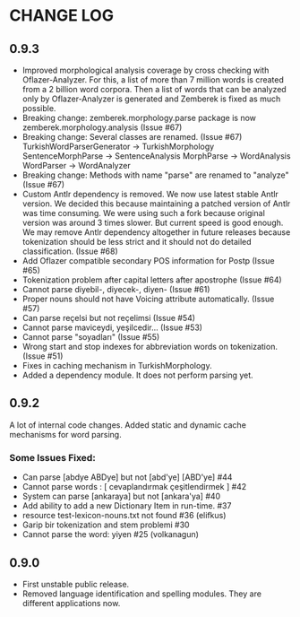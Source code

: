 CHANGE LOG
==========

## 0.9.3

- Improved morphological analysis coverage by cross checking with Oflazer-Analyzer. For this, a list of more than 7 million words is created from a 2 billion word corpora. Then a list of words that can be analyzed only by Oflazer-Analyzer is generated and Zemberek is fixed as much possible.  
- Breaking change: zemberek.morphology.parse package is now zemberek.morphology.analysis (Issue #67)
- Breaking change: Several classes are renamed. (Issue #67) 
   TurkishWordParserGenerator -> TurkishMorphology 
   SentenceMorphParse -> SentenceAnalysis
   MorphParse -> WordAnalysis
   WordParser -> WordAnalyzer
- Breaking change: Methods with name "parse" are renamed to "analyze" (Issue #67)
- Custom Antlr dependency is removed. We now use latest stable Antlr version. We decided this because maintaining a patched version of Antlr was time consuming. We were using such a fork because original version was around 3 times slower. But current speed is good enough. We may remove Antlr dependency altogether in future releases because tokenization should be less strict and it should not do detailed classification. (Issue #68)
- Add Oflazer compatible secondary POS information for Postp (Issue #65)
- Tokenization problem after capital letters after apostrophe (Issue #64)
- Cannot parse diyebil-, diyecek-, diyen- (Issue #61)
- Proper nouns should not have Voicing attribute automatically. (Issue #57)
- Can parse reçelsi but not reçelimsi (Issue #54)
- Cannot parse maviceydi, yeşilcedir... (Issue #53)
- Cannot parse "soyadları" (Issue #55)
- Wrong start and stop indexes for abbreviation words on tokenization. (Issue #51)
- Fixes in caching mechanism in TurkishMorphology.
- Added a dependency module. It does not perform parsing yet.

## 0.9.2

A lot of internal code changes. Added static and dynamic cache mechanisms for word parsing.

### Some Issues Fixed:
- Can parse [abdye ABDye] but not [abd'ye] [ABD'ye] #44
- Cannot parse words : [ cevaplandırmak çeşitlendirmek ] #42
- System can parse [ankaraya] but not [ankara'ya] #40
- Add ability to add a new Dictionary Item in run-time. #37
- resource test-lexicon-nouns.txt not found #36 (elifkus)
- Garip bir tokenization and stem problemi #30
- Cannot parse the word: yiyen #25 (volkanagun)

## 0.9.0

- First unstable public release.
- Removed language identification and spelling modules. They are different applications now.

